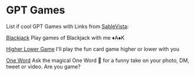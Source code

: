 # GPT Games
List if cool GPT Games with Links from [SableVista](https://sablevista.com):

[Blackjack](https://chat.openai.com/g/g-2wF7xSRmS-blackjack)
Play games of Blackjack with me ♦️A♠️K

[Higher Lower Game](https://chat.openai.com/g/g-c0u14Ylg3-higher-lower-game)
I'll play the fun card game higher or lower with you

[One Word](https://chat.openai.com/g/g-fUTiTQOwK-one-word)
Ask the magical One Word 🔮 for a funny take on your photo, DM, tweet or video. Are you game?
